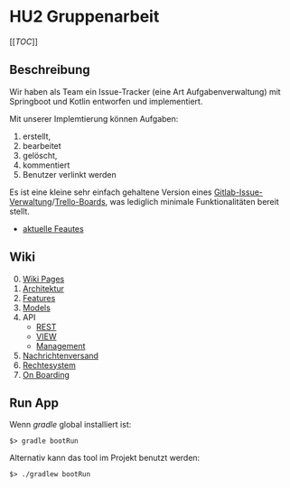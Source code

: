 # HU2 Gruppenarbeit
[[_TOC_]]
## Beschreibung
Wir haben als Team ein Issue-Tracker (eine Art Aufgabenverwaltung) mit Springboot und Kotlin entworfen und implementiert.

Mit unserer Implemtierung können Aufgaben:
1. erstellt,
2. bearbeitet
3. gelöscht,
4. kommentiert
5. Benutzer verlinkt werden 

Es ist eine kleine sehr einfach gehaltene Version eines [Gitlab-Issue-Verwaltung](https://docs.gitlab.com/ee/user/project/issue_board.html)/[Trello-Boards](https://trello.com/de), was lediglich minimale Funktionalitäten bereit stellt.
- [aktuelle Feautes](./../../wikis/2.1-Feature)


## Wiki
0. [Wiki Pages](./../../wikis/pages)
1. [Architektur](./../../wikis/2-Architektur)
2. [Features](./../../wikis/2.1-Feature)
3. [Models](./../../wikis/2.2-Models)
4. API
   - [REST](./../../wikis/3-API/1-REST)
   - [VIEW](./../../wikis/3-API/2-VIEW)
   - [Management](./../../wikis/3-API/3-Management)
5. [Nachrichtenversand](./../../wikis/4-Nachrichtenversand)
6. [Rechtesystem](./../../wikis/5-Rechtesystem)
7. [On Boarding](./../../wikis/6-On-Boarding)


## Run App
Wenn *gradle* global installiert ist:
```
$> gradle bootRun
```

Alternativ kann das tool im Projekt benutzt werden:
```
$> ./gradlew bootRun
```

